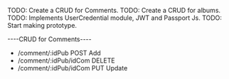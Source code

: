 TODO: Create a CRUD for Comments.
TODO: Create a CRUD for albums.
TODO: Implements UserCredential module, JWT and Passport Js.
TODO: Start making prototype.

----CRUD for Comments----

- /comment/:idPub       POST Add
- /comment/:idPub/idCom DELETE
- /comment/:idPub/idCom PUT Update